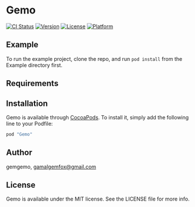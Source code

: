 # Gemo

[![CI Status](http://img.shields.io/travis/gemgemo/Gemo.svg?style=flat)](https://travis-ci.org/gemgemo/Gemo)
[![Version](https://img.shields.io/cocoapods/v/Gemo.svg?style=flat)](http://cocoapods.org/pods/Gemo)
[![License](https://img.shields.io/cocoapods/l/Gemo.svg?style=flat)](http://cocoapods.org/pods/Gemo)
[![Platform](https://img.shields.io/cocoapods/p/Gemo.svg?style=flat)](http://cocoapods.org/pods/Gemo)

## Example

To run the example project, clone the repo, and run `pod install` from the Example directory first.

## Requirements

## Installation

Gemo is available through [CocoaPods](http://cocoapods.org). To install
it, simply add the following line to your Podfile:

```ruby
pod "Gemo"
```

## Author

gemgemo, gamalgemfox@gmail.com

## License

Gemo is available under the MIT license. See the LICENSE file for more info.
